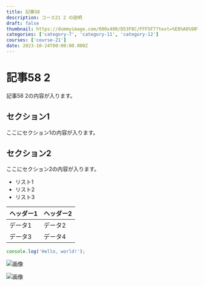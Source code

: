 ```yaml
---
title: 記事58
description: コース21 2 の説明
draft: false
thumbnail: https://dummyimage.com/600x400/D53F8C/FFF5F7?text=%E8%A8%98%E4%BA%8B58
categories: ['category-7', 'category-11', 'category-12']
courses: ['course-21']
date: 2023-10-24T00:00:00.000Z
---
```


# 記事58 2

記事58 2の内容が入ります。

## セクション1
ここにセクション1の内容が入ります。

## セクション2
ここにセクション2の内容が入ります。

- リスト1
- リスト2
- リスト3

| ヘッダー1 | ヘッダー2 |
| --------- | --------- |
| データ1   | データ2   |
| データ3   | データ4   |

```javascript
console.log('Hello, world!');
```


![画像](https://dummyimage.com/320x180/2D3748/F5F7FA?text=%E8%A8%98%E4%BA%8B58+2)

![画像](https://dummyimage.com/640x360/1A202C/EDF2F7?text=%E8%A8%98%E4%BA%8B58+2)